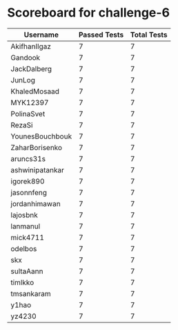 # Scoreboard for challenge-6
| Username   | Passed Tests | Total Tests |
|------------|--------------|-------------|
| AkifhanIlgaz | 7 | 7 |
| Gandook | 7 | 7 |
| JackDalberg | 7 | 7 |
| JunLog | 7 | 7 |
| KhaledMosaad | 7 | 7 |
| MYK12397 | 7 | 7 |
| PolinaSvet | 7 | 7 |
| RezaSi | 7 | 7 |
| YounesBouchbouk | 7 | 7 |
| ZaharBorisenko | 7 | 7 |
| aruncs31s | 7 | 7 |
| ashwinipatankar | 7 | 7 |
| igorek890 | 7 | 7 |
| jasonnfeng | 7 | 7 |
| jordanhimawan | 7 | 7 |
| lajosbnk | 7 | 7 |
| lanmanul | 7 | 7 |
| mick4711 | 7 | 7 |
| odelbos | 7 | 7 |
| skx | 7 | 7 |
| sultaAann | 7 | 7 |
| timlkko | 7 | 7 |
| tmsankaram | 7 | 7 |
| y1hao | 7 | 7 |
| yz4230 | 7 | 7 |
